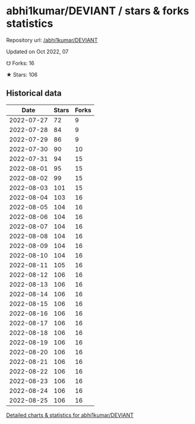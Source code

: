# abhi1kumar/DEVIANT / stars & forks statistics

Repository url: [/abhi1kumar/DEVIANT](https://github.com/abhi1kumar/DEVIANT)

Updated on Oct 2022, 07

☋ Forks: 16

★ Stars: 106

## Historical data
| Date | Stars | Forks |
|------|-------|-------|
| 2022-07-27 | 72 | 9 | 
| 2022-07-28 | 84 | 9 | 
| 2022-07-29 | 86 | 9 | 
| 2022-07-30 | 90 | 10 | 
| 2022-07-31 | 94 | 15 | 
| 2022-08-01 | 95 | 15 | 
| 2022-08-02 | 99 | 15 | 
| 2022-08-03 | 101 | 15 | 
| 2022-08-04 | 103 | 16 | 
| 2022-08-05 | 104 | 16 | 
| 2022-08-06 | 104 | 16 | 
| 2022-08-07 | 104 | 16 | 
| 2022-08-08 | 104 | 16 | 
| 2022-08-09 | 104 | 16 | 
| 2022-08-10 | 104 | 16 | 
| 2022-08-11 | 105 | 16 | 
| 2022-08-12 | 106 | 16 | 
| 2022-08-13 | 106 | 16 | 
| 2022-08-14 | 106 | 16 | 
| 2022-08-15 | 106 | 16 | 
| 2022-08-16 | 106 | 16 | 
| 2022-08-17 | 106 | 16 | 
| 2022-08-18 | 106 | 16 | 
| 2022-08-19 | 106 | 16 | 
| 2022-08-20 | 106 | 16 | 
| 2022-08-21 | 106 | 16 | 
| 2022-08-22 | 106 | 16 | 
| 2022-08-23 | 106 | 16 | 
| 2022-08-24 | 106 | 16 | 
| 2022-08-25 | 106 | 16 | 


[Detailed charts & statistics for abhi1kumar/DEVIANT](https://reviewgithub.com/rep/abhi1kumar/DEVIANT)
